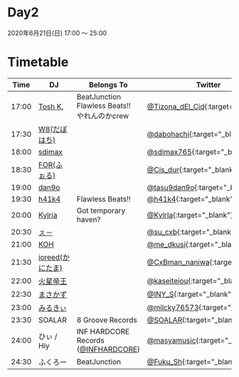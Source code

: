 # Day2

2020年6月21日(日) 17:00 ～ 25:00

# Timetable

| Time  | DJ | Belongs To | Twitter |
| ------ | ------ | ------ | ------ |
| 17:00 | [Tosh K.](../setlist/day2/01_tosh_k.md) | BeatJunction <br> Flawless Beats!! <br> やれんのかcrew | [@Tizona_dEl_Cid](https://twitter.com/Tizona_dEl_Cid){:target="_blank"}  |
| 17:30 | [W8(だぼはち)](../setlist/day2/02_w8.md) |  | [@dabohachi](https://twitter.com/dabohachi){:target="_blank"}  |
| 18:00 | [sdimax](../setlist/day2/03_sdimax.md)|  | [@sdimax765](https://twitter.com/sdimax765){:target="_blank"}  |
| 18:30 | [FOR(ふぉる)](../setlist/day2/04_for.md) | | [@Cis_dur](https://twitter.com/Cis_dur){:target="_blank"}  |
| 19:00 | [dan9o](../setlist/day2/05_dan9o.md) |  | [@tasu9dan9o](https://twitter.com/tasu9dan9o){:target="_blank"}   |
| 19:30 | [h41k4](../setlist/day2/06_h41k4.md) | Flawless Beats!! | [@h41k4](https://twitter.com/h41k4){:target="_blank"}  |
| 20:00 | [Kylria](../setlist/day2/07_Kylria.md) | Got temporary haven? | [@KylrIa](https://twitter.com/KylrIa){:target="_blank"}  |
| 20:30 | [ㇲ－](../setlist/day2/08_su.md) | | [@su_cxb](https://twitter.com/su_cxb){:target="_blank"}  |
| 21:00 | [KOH](../setlist/day2/09_KOH.md) | | [@me_dkusi](https://twitter.com/me_dkusi){:target="_blank"}  |
| 21:30 | [ioreed(かにたま)](../setlist/day2/10_ioreed.md) | | [@CxBman_naniwa](https://twitter.com/CxBman_naniwa){:target="_blank"}  |
| 22:00 | [火星帝王](../setlist/day2/11_kaseiteiou.md) | | [@kaseiteiou](https://twitter.com/kaseiteiou){:target="_blank"}  |
| 22:30 | [まさかず](../setlist/day2/12_masakazu.md) | | [@INY_S](https://twitter.com/INY_S){:target="_blank"}  |
| 23:00 | [みるきぃ](../setlist/day2/13_milcky.md) | | [@milcky76573](https://twitter.com/milcky76573){:target="_blank"}  |
| 23:30 | SOALAR | 8 Groove Records | [@SOALAR](https://twitter.com/SOALAR){:target="_blank"}  |
| 24:00 | ひぃ / Hiy | INF HARDCORE Records ([@INFHARDCORE](https://twitter.com/INFHARDCORE)) | [@masyamusic](https://twitter.com/masyamusic){:target="_blank"}  |
| 24:30 | ふくろー | BeatJunction | [@Fuku_Sh](https://twitter.com/Fuku_Sh){:target="_blank"}  |
